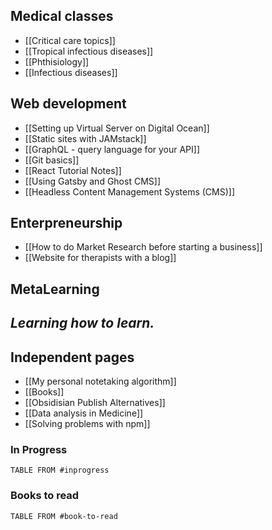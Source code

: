 
## Medical classes
- [[Critical care topics]]
- [[Tropical infectious diseases]]
- [[Phthisiology]]
- [[Infectious diseases]]

## Web development
- [[Setting up Virtual Server on Digital Ocean]]
- [[Static sites with JAMstack]]
- [[GraphQL - query language for your API]]
- [[Git basics]]
- [[React Tutorial Notes]]
- [[Using Gatsby and Ghost CMS]]
- [[Headless Content Management Systems (CMS)]]

## Enterpreneurship
- [[How to do Market Research before starting a business]]
- [[Website for therapists with a blog]]

## MetaLearning
*Learning how to learn.*
- 

## Independent pages
- [[My personal notetaking algorithm]]
- [[Books]]
- [[Obsidisian Publish Alternatives]]
- [[Data analysis in Medicine]]
- [[Solving problems with npm]]





### In Progress

```dataview
TABLE FROM #inprogress
```

### Books to read

```dataview
TABLE FROM #book-to-read 
```